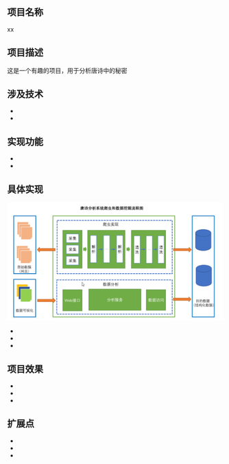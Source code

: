 ## 项目名称

xx

## 项目描述
这是一个有趣的项目，用于分析唐诗中的秘密

## 涉及技术

+

+

## 实现功能

+
+

## 具体实现

![](images/design.png)

+
+
+
## 项目效果
+
+
+
## 扩展点
+
+
+
